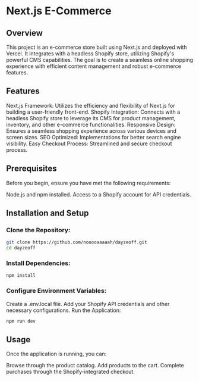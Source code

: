 # Next.js E-Commerce

## Overview

This project is an e-commerce store built using Next.js and deployed with Vercel. It integrates with a headless Shopify store, utilizing Shopify's powerful CMS capabilities. The goal is to create a seamless online shopping experience with efficient content management and robust e-commerce features.

## Features

Next.js Framework: Utilizes the efficiency and flexibility of Next.js for building a user-friendly front-end.
Shopify Integration: Connects with a headless Shopify store to leverage its CMS for product management, inventory, and other e-commerce functionalities.
Responsive Design: Ensures a seamless shopping experience across various devices and screen sizes.
SEO Optimized: Implementations for better search engine visibility.
Easy Checkout Process: Streamlined and secure checkout process.

## Prerequisites

Before you begin, ensure you have met the following requirements:

Node.js and npm installed.
Access to a Shopify account for API credentials.

## Installation and Setup

### Clone the Repository:

```bash
git clone https://github.com/nooooaaaaah/dayzeoff.git
cd dayzeoff
```
### Install Dependencies:

```bash
npm install
```

### Configure Environment Variables:
Create a .env.local file.
Add your Shopify API credentials and other necessary configurations.
Run the Application:

```bash
npm run dev
```
## Usage
Once the application is running, you can:

Browse through the product catalog.
Add products to the cart.
Complete purchases through the Shopify-integrated checkout.
